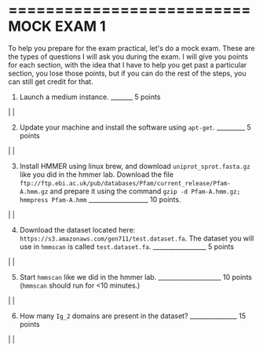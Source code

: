 ==========================
MOCK EXAM 1
==========================

To help you prepare for the exam practical, let's do a mock exam. These are the types of questions I will ask you during the exam. I will give you points for each section, with the idea that I have to help you get past a particular section, you lose those points, but if you can do the rest of the steps, you can still get credit for that.



1. Launch a medium instance.  _______ 5 points

|
|

2. Update your machine and install the software using ``apt-get``. _________ 5 points

|
|

3. Install HMMER using linux brew, and download `uniprot_sprot.fasta.gz` like you did in the hmmer lab. Download the file `ftp://ftp.ebi.ac.uk/pub/databases/Pfam/current_release/Pfam-A.hmm.gz` and prepare it using the command `gzip -d Pfam-A.hmm.gz; hmmpress Pfam-A.hmm` ___________________ 10 points.

|
|

4. Download the dataset located here: ``https://s3.amazonaws.com/gen711/test.dataset.fa``. The dataset you will use in ``hmmscan`` is called ``test.dataset.fa``.  _________________ 5 points

|
|

5. Start ``hmmscan`` like we did in the hmmer lab.  ____________________ 10 points (``hmmscan`` should run for <10 minutes.)

|
|

6. How many ``Ig_2`` domains are present in the dataset? _______________ 15 points

|
|

